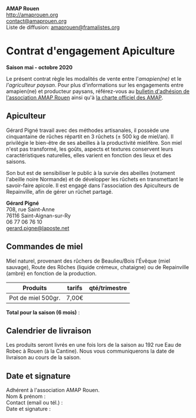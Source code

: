 **AMAP Rouen**  
http://amaprouen.org  
contact@amaprouen.org  
Liste de diffusion: amaprouen@framalistes.org

# Contrat d'engagement Apiculture
**Saison mai - octobre 2020**

Le présent contrat règle les modalités de vente entre l'*amapien(ne)* et le *l'agriculteur paysan*.
Pour plus d'informations sur les engagements entre amapien(ne) et producteur paysans, référez-vous au [bulletin d'adhésion de l'association AMAP Rouen](bulletin-adhesion-amap-rouen) ainsi qu'à [la charte officiel des AMAP](http://miramap.org/IMG/pdf/charte_des_amap_mars_2014-2.pdf).

## Apiculteur
Gérard Pigné travail avec des méthodes artisanales, il possède une cinquantaine de rûches répartit en 3 rûchets (± 500 kg de miel/an). Il privilégie le bien-être de ses abeilles à la productivité mielifère. Son miel n'est pas transformé, les goûts, aspects et textures conservent leurs caractéristiques naturelles, elles  varient en fonction des lieux et des saisons.

Son but est de sensibiliser le public à la survie des abeilles (notament l'abeille noire Normande) et de développer les rûchets en transmettant le savoir-faire apicole. Il est engagé dans l'association des Apiculteurs de Repainville, afin de gérer un rûchet partagé.

**Gérard Pigné**  
708, rue Saint-Anne  
76116 Saint-Aignan-sur-Ry  
06 77 06 76 10  
gerard.pigne@laposte.net


## Commandes de miel
Miel naturel, provenant des rûchers de Beaulieu/Bois l'Évêque (miel sauvage), Route des Rôches (liquide crémeux, chataigne) ou de Repainville (ambré) en fonction de la production.

| Produits           | tarifs  | qté/trimestre |
|--------------------|---------|---------------|
| Pot de miel 500gr. | 7,00€   |               |

**Total pour la saison (6 mois)** :

## Calendrier de livraison
Les produits seront livrés en une fois lors de la saison au 192 rue Eau de Robec à Rouen (à la Cantine). Nous vous communiquerons la date de livraison au cours de la saison.

## Date et signature
Adhérent à l'association AMAP Rouen.  
Nom & prénom :  
Contact (email ou tél.) :  
Date et signature :
